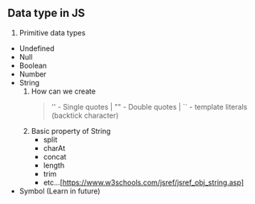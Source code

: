 ## Data type in JS

1. Primitive data types

- Undefined
- Null
- Boolean
- Number
- String
  1. How can we create
     > '' - Single quotes | "" - Double quotes | `` - template literals (backtick character)
  2. Basic property of String
     - split
     - charAt
     - concat
     - length
     - trim
     - etc...[https://www.w3schools.com/jsref/jsref_obj_string.asp]
- Symbol (Learn in future)
